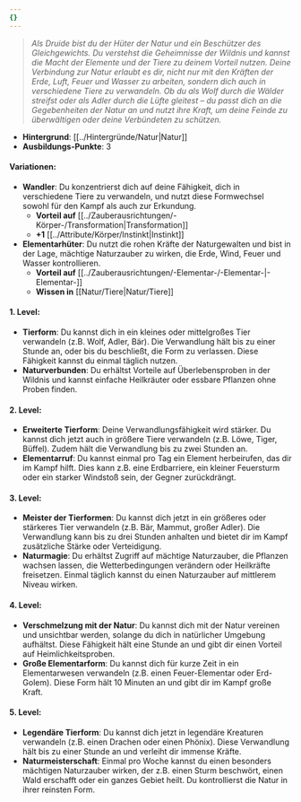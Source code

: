 ```yaml
---
{}
---
```

>*Als Druide bist du der Hüter der Natur und ein Beschützer des Gleichgewichts. Du verstehst die Geheimnisse der Wildnis und kannst die Macht der Elemente und der Tiere zu deinem Vorteil nutzen. Deine Verbindung zur Natur erlaubt es dir, nicht nur mit den Kräften der Erde, Luft, Feuer und Wasser zu arbeiten, sondern dich auch in verschiedene Tiere zu verwandeln. Ob du als Wolf durch die Wälder streifst oder als Adler durch die Lüfte gleitest – du passt dich an die Gegebenheiten der Natur an und nutzt ihre Kraft, um deine Feinde zu überwältigen oder deine Verbündeten zu schützen.*  
  
- **Hintergrund**: [[../Hintergründe/Natur|Natur]]  
- **Ausbildungs-Punkte**: 3  
  
#### **Variationen:**  
  
- **Wandler**: Du konzentrierst dich auf deine Fähigkeit, dich in verschiedene Tiere zu verwandeln, und nutzt diese Formwechsel sowohl für den Kampf als auch zur Erkundung.  
    - **Vorteil auf** [[../Zauberausrichtungen/-Körper-/Transformation|Transformation]]  
    - **+1** [[../Attribute/Körper/Instinkt|Instinkt]]  
- **Elementarhüter**: Du nutzt die rohen Kräfte der Naturgewalten und bist in der Lage, mächtige Naturzauber zu wirken, die Erde, Wind, Feuer und Wasser kontrollieren.  
    - **Vorteil auf** [[../Zauberausrichtungen/-Elementar-/-Elementar-|-Elementar-]]  
    - **Wissen in** [[Natur/Tiere|Natur/Tiere]]  
  
#### **1. Level:**  
  
- **Tierform**: Du kannst dich in ein kleines oder mittelgroßes Tier verwandeln (z.B. Wolf, Adler, Bär). Die Verwandlung hält bis zu einer Stunde an, oder bis du beschließt, die Form zu verlassen. Diese Fähigkeit kannst du einmal täglich nutzen.  
- **Naturverbunden**: Du erhältst Vorteile auf Überlebensproben in der Wildnis und kannst einfache Heilkräuter oder essbare Pflanzen ohne Proben finden.  
  
#### **2. Level:**  
  
- **Erweiterte Tierform**: Deine Verwandlungsfähigkeit wird stärker. Du kannst dich jetzt auch in größere Tiere verwandeln (z.B. Löwe, Tiger, Büffel). Zudem hält die Verwandlung bis zu zwei Stunden an.  
- **Elementarruf**: Du kannst einmal pro Tag ein Element herbeirufen, das dir im Kampf hilft. Dies kann z.B. eine Erdbarriere, ein kleiner Feuersturm oder ein starker Windstoß sein, der Gegner zurückdrängt.  
  
#### **3. Level:**  
  
- **Meister der Tierformen**: Du kannst dich jetzt in ein größeres oder stärkeres Tier verwandeln (z.B. Bär, Mammut, großer Adler). Die Verwandlung kann bis zu drei Stunden anhalten und bietet dir im Kampf zusätzliche Stärke oder Verteidigung.  
- **Naturmagie**: Du erhältst Zugriff auf mächtige Naturzauber, die Pflanzen wachsen lassen, die Wetterbedingungen verändern oder Heilkräfte freisetzen. Einmal täglich kannst du einen Naturzauber auf mittlerem Niveau wirken.  
  
#### **4. Level:**  
  
- **Verschmelzung mit der Natur**: Du kannst dich mit der Natur vereinen und unsichtbar werden, solange du dich in natürlicher Umgebung aufhältst. Diese Fähigkeit hält eine Stunde an und gibt dir einen Vorteil auf Heimlichkeitsproben.  
- **Große Elementarform**: Du kannst dich für kurze Zeit in ein Elementarwesen verwandeln (z.B. einen Feuer-Elementar oder Erd-Golem). Diese Form hält 10 Minuten an und gibt dir im Kampf große Kraft.  
  
#### **5. Level:**  
  
- **Legendäre Tierform**: Du kannst dich jetzt in legendäre Kreaturen verwandeln (z.B. einen Drachen oder einen Phönix). Diese Verwandlung hält bis zu einer Stunde an und verleiht dir immense Kräfte.  
- **Naturmeisterschaft**: Einmal pro Woche kannst du einen besonders mächtigen Naturzauber wirken, der z.B. einen Sturm beschwört, einen Wald erschafft oder ein ganzes Gebiet heilt. Du kontrollierst die Natur in ihrer reinsten Form.
